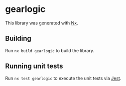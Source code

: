 # gearlogic

This library was generated with [Nx](https://nx.dev).

## Building

Run `nx build gearlogic` to build the library.

## Running unit tests

Run `nx test gearlogic` to execute the unit tests via [Jest](https://jestjs.io).
